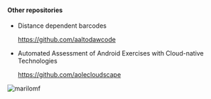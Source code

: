 <h4 align="left">Other repositories</h4>

- <p>Distance dependent barcodes</p><a href="https://github.com/aaltodawcode">https://github.com/aaltodawcode</a><br>
- <p>Automated Assessment of Android Exercises with Cloud-native Technologies</p><a href="https://github.com/aolecloudscape">https://github.com/aolecloudscape</a><br>

<p><img align="center" src="https://github-readme-stats.vercel.app/api/top-langs?username=marilomf&show_icons=true&locale=en&layout=compact" alt="marilomf" /></p>

